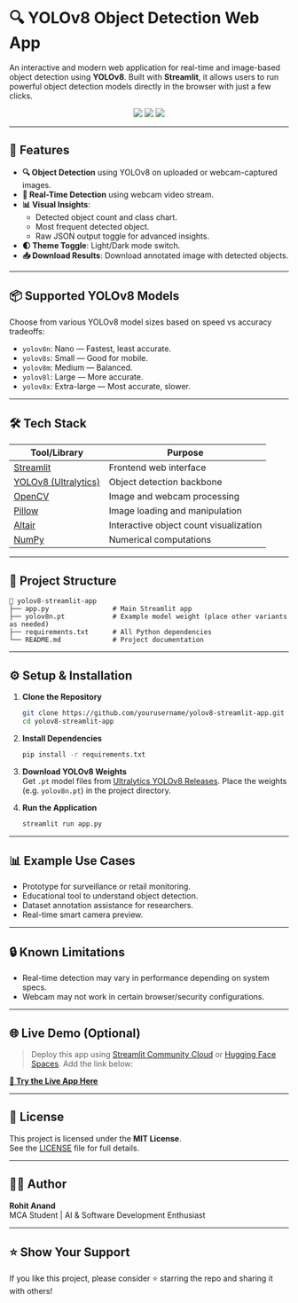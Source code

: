 
# 🔍 YOLOv8 Object Detection Web App

An interactive and modern web application for real-time and image-based object detection using **YOLOv8**. Built with **Streamlit**, it allows users to run powerful object detection models directly in the browser with just a few clicks.

<div align="center">
  <img src="https://img.shields.io/badge/YOLOv8-Ultralytics-blue.svg" />
  <img src="https://img.shields.io/badge/Built%20with-Streamlit-red" />
  <img src="https://img.shields.io/badge/Python-3.8+-yellow.svg" />
</div>

---


## 🚀 Features

- **🔍 Object Detection** using YOLOv8 on uploaded or webcam-captured images.
- **🎥 Real-Time Detection** using webcam video stream.
- **📊 Visual Insights**:
  - Detected object count and class chart.
  - Most frequent detected object.
  - Raw JSON output toggle for advanced insights.
- **🌓 Theme Toggle**: Light/Dark mode switch.
- **📥 Download Results**: Download annotated image with detected objects.

---

## 📦 Supported YOLOv8 Models

Choose from various YOLOv8 model sizes based on speed vs accuracy tradeoffs:

- `yolov8n`: Nano — Fastest, least accurate.
- `yolov8s`: Small — Good for mobile.
- `yolov8m`: Medium — Balanced.
- `yolov8l`: Large — More accurate.
- `yolov8x`: Extra-large — Most accurate, slower.

---

## 🛠️ Tech Stack

| Tool/Library | Purpose |
|--------------|---------|
| [Streamlit](https://streamlit.io/) | Frontend web interface |
| [YOLOv8 (Ultralytics)](https://github.com/ultralytics/ultralytics) | Object detection backbone |
| [OpenCV](https://opencv.org/) | Image and webcam processing |
| [Pillow](https://python-pillow.org/) | Image loading and manipulation |
| [Altair](https://altair-viz.github.io/) | Interactive object count visualization |
| [NumPy](https://numpy.org/) | Numerical computations |

---

## 📁 Project Structure

```
📂 yolov8-streamlit-app
├── app.py                # Main Streamlit app
├── yolov8n.pt            # Example model weight (place other variants as needed)
├── requirements.txt      # All Python dependencies
└── README.md             # Project documentation
```

---

## ⚙️ Setup & Installation

1. **Clone the Repository**
   ```bash
   git clone https://github.com/yourusername/yolov8-streamlit-app.git
   cd yolov8-streamlit-app
   ```

2. **Install Dependencies**
   ```bash
   pip install -r requirements.txt
   ```

3. **Download YOLOv8 Weights**  
   Get `.pt` model files from [Ultralytics YOLOv8 Releases](https://github.com/ultralytics/ultralytics/releases).
   Place the weights (e.g. `yolov8n.pt`) in the project directory.

4. **Run the Application**
   ```bash
   streamlit run app.py
   ```

---

## 📊 Example Use Cases

- Prototype for surveillance or retail monitoring.
- Educational tool to understand object detection.
- Dataset annotation assistance for researchers.
- Real-time smart camera preview.

---

## 🔒 Known Limitations

- Real-time detection may vary in performance depending on system specs.
- Webcam may not work in certain browser/security configurations.

---

## 🌐 Live Demo (Optional)

> Deploy this app using [Streamlit Community Cloud](https://streamlit.io/cloud) or [Hugging Face Spaces](https://huggingface.co/spaces/). Add the link below:

**[🧪 Try the Live App Here](https://huggingface.co/spaces/rohitanand27/project1)**

---

## 📜 License

This project is licensed under the **MIT License**.  
See the [LICENSE](LICENSE) file for full details.

---

## 🙋‍♂️ Author

**Rohit Anand**  
MCA Student | AI & Software Development Enthusiast  

---

## ⭐️ Show Your Support

If you like this project, please consider ⭐️ starring the repo and sharing it with others!

